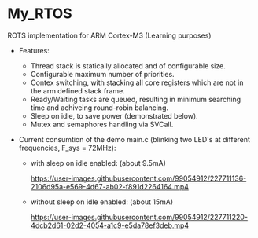 # My_RTOS
ROTS implementation for ARM Cortex-M3 (Learning purposes)

* Features:
  - Thread stack is statically allocated and of configurable size.
  - Configurable maximum number of priorities.
  - Contex switching, with stacking all core registers which are not in the arm defined stack frame.
  - Ready/Waiting tasks are queued, resulting in minimum searching time and achiveing round-robin balancing.
  - Sleep on idle, to save power (demonstrated below).
  - Mutex and semaphores handling via SVCall.
  
* Current consumtion of the demo main.c (blinking two LED's at different frequencies, F_sys = 72MHz):
  - with sleep on idle enabled: (about 9.5mA)
 
    https://user-images.githubusercontent.com/99054912/227711136-2106d95a-e569-4d67-ab02-f891d2264164.mp4
  - without sleep on idle enabled: (about 15mA)
 
    https://user-images.githubusercontent.com/99054912/227711220-4dcb2d61-02d2-4054-a1c9-e5da78ef3deb.mp4





